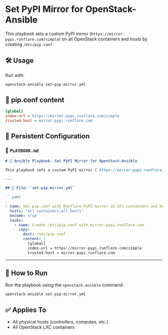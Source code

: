# Set PyPI Mirror for OpenStack-Ansible

This playbook sets a custom PyPI mirror (`https://mirror-pypi.runflare.com/simple`) on all OpenStack containers and hosts by creating `/etc/pip.conf`.

## 🛠 Usage

Run with:

```bash
openstack-ansible set-pip-mirror.yml
````

## 📁 pip.conf content

```ini
[global]
index-url = https://mirror-pypi.runflare.com/simple
trusted-host = mirror-pypi.runflare.com
```

## 💾 Persistent Configuration
### 📄 `PLAYBOOK.md`

````markdown
# 📘 Ansible Playbook: Set PyPI Mirror for OpenStack-Ansible

This playbook sets a custom PyPI mirror (`https://mirror-pypi.runflare.com/simple`) on **all OpenStack containers and hosts** by writing to `/etc/pip.conf`.

---

## 🧾 File: `set-pip-mirror.yml`

```yaml
---
- name: Set pip.conf with Runflare PyPI mirror on all containers and hosts
  hosts: "all_containers:all_hosts"
  become: true
  tasks:
    - name: Create /etc/pip.conf with mirror-pypi.runflare.com
      copy:
        dest: /etc/pip.conf
        content: |
          [global]
          index-url = https://mirror-pypi.runflare.com/simple
          trusted-host = mirror-pypi.runflare.com
````

---

## 🚀 How to Run

Run the playbook using the `openstack-ansible` command:

```bash
openstack-ansible set-pip-mirror.yml
```


## ✅ Applies To

* All physical hosts (controllers, computes, etc.)
* All OpenStack LXC containers










